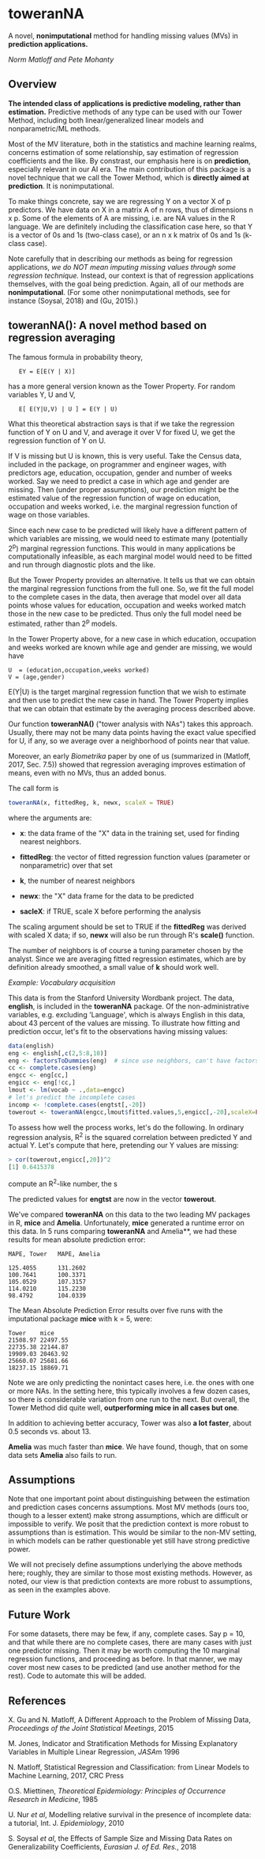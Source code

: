# toweranNA 

A novel, **nonimputational**  method for handling missing values (MVs) in
**prediction applications.** 

*Norm Matloff and Pete Mohanty*

## Overview

**The intended class of applications is predictive modeling, rather than
estimation.**  Predictive methods of any type can be used with our Tower
Method, including both linear/generalized linear models and
nonparametric/ML methods. 

Most of the MV literature, both in the statistics and machine learning
realms, concerns estimation of some relationship,  say estimation of
regression coefficients and the like.  By constrast, our emphasis here
is on **prediction**, especially relevant in our AI era.  The main
contribution of this package is a novel technique that we call the Tower
Method, which is **directly aimed at prediction**. It is nonimputational.  

To make things concrete, say we are regressing Y on a vector X of p
predictors.  We have data on X in a matrix A of n rows, thus of
dimensions n x p.  Some of the elements of A are missing, i.e. are NA
values in the R language.  We are definitely including the
classification case here, so that Y is a vector of 0s and 1s (two-class
case), or an n x k matrix of 0s and 1s  (k-class case).

Note carefully that in describing our methods as being for regression
applications, *we do NOT mean imputing missing values through some
regression technique.* Instead, our context is that of regression
applications themselves, with the goal being prediction.  Again, all of
our methods are **nonimputational**.  (For some other nonimputational
methods, see for instance (Soysal, 2018) and (Gu, 2015).)

## toweranNA(): A novel method based on regression averaging

The famous formula in probability theory,

```
   EY = E[E(Y | X)]
```

has a more general version known as the Tower Property.  For random
variables Y, U and V, 

``` 
   E[ E(Y|U,V) | U ] = E(Y | U) 
``` 
   
What this theoretical abstraction says is that if we take the regression
function of Y on U and V, and average it over V for fixed U, we get the
regression function of Y on U.  

If V is missing but U is known, this is very useful.  Take the Census
data, included in the package,  on programmer and engineer wages, with
predictors age, education, occupation, gender and number of weeks
worked. Say we need to predict a case in which age and gender are
missing.  Then (under proper assumptions), our prediction might be the
estimated value of the regression function of wage on education,
occupation and weeks worked, i.e. the marginal regression function of
wage on those variables.

Since each new case to be predicted will likely have a different
pattern of which variables are missing, we would need to estimate many
(potentially 2<sup>p</sup>) marginal regression functions. This would
in many applications be computationally infeasible, as each marginal
model would need to be fitted and run through diagnostic plots and the
like.

But the Tower Property provides an alternative.  It tells us that we can
obtain the marginal regression functions from the full one.  So, we fit
the full model to the complete cases in the data, then average that
model over all data points whose values for education, occupation and
weeks worked match those in the new case to be predicted.  Thus only the
full model need be estimated, rather than 2<sup>p</sup> models.

In the Tower Property above, for a new case in which education,
occupation and weeks worked are known while age and gender are missing,
we would have

```
U  = (education,occupation,weeks worked)
V = (age,gender)
```

E(Y|U) is the target marginal regression function that we wish to
estimate and then use to predict the new case in hand.  The Tower
Property implies that we can obtain that estimate by the averaging
process described above.

Our function **toweranNA()** ("tower analysis with NAs") takes this
approach.  Usually, there may not be many data points having the exact
value specified for U, if any, so we average over a neighborhood of
points near that value.  

Moreover, an early *Biometrika* paper by one of us (summarized in
(Matloff, 2017, Sec. 7.5)) showed that regression averaging improves
estimation of means, even with no MVs, thus an added bonus. 

The call form is

``` r
toweranNA(x, fittedReg, k, newx, scaleX = TRUE) 
```

where the arguments are: 

* **x**: the data frame of the "X" data in the training set, used for
  finding nearest neighbors. 

* **fittedReg**: the vector of fitted regression function values
  (parameter or nonparametric) over that set 

* **k**, the number of nearest neighbors 

* **newx**: the "X" data frame for the
data to be predicted  

* **sacleX**: if TRUE, scale X before performing the analysis

The scaling argument should be set to TRUE if the
**fittedReg** was derived with scaled X data; if so, **newx** will also
be run through R's **scale()** function.

The number of neighbors is of course a tuning parameter chosen by the
analyst.  Since we are averaging fitted regression estimates, which are
by definition already smoothed, a small value of **k** should work well.  

*Example:  Vocabulary acquisition*

This data is from the Stanford University Wordbank project.  The data,
**english**, is included in the <strong>toweranNA</strong> package.  Of
the non-administrative variables, e.g. excluding 'Language', which is
always English in this data, about 43 percent of the values are missing.
To illustrate how fitting and prediction occur, let's fit to the
observations having missing values:

``` r
data(english)
eng <- english[,c(2,5:8,10)] 
eng <- factorsToDummies(eng)  # since use neighbors, can't have factors
cc <- complete.cases(eng)
engcc <- eng[cc,]
engicc <- eng[!cc,]
lmout <- lm(vocab ~ .,data=engcc) 
# let's predict the incomplete cases
incomp <- !complete.cases(engtst[,-20])
towerout <- toweranNA(engcc,lmout$fitted.values,5,engicc[,-20],scaleX=FALSE) 
```

To assess how well the process works, let's do the following.  In
ordinary regression analysis, R<sup>2</sup> is the squared correlation
between predicted Y and actual Y.  Let's compute that here, pretending
our Y values are missing:

``` r
> cor(towerout,engicc[,20])^2
[1] 0.6415378
```

compute an
R<sup>2</sup>-like number, the s

The predicted values for **engtst** are now in the vector **towerout**.

We've compared **toweranNA** on this data to the two leading MV packages
in R, **mice** and **Amelia**.  Unfortunately, **mice** generated a
runtime error on this data.  In 5 runs comparing **toweranNA** and
Amelia**, we had these results for mean absolute prediction error:

```
MAPE, Tower   MAPE, Amelia 

125.4055      131.2602 
100.7641      100.3371
105.0529      107.3157 
114.0210      115.2230
98.4792       104.0339
```

The Mean Absolute Prediction Error results over five runs with the
imputational package **mice** with k = 5, were:


```
Tower    mice
21508.97 22497.55
22735.38 22144.87
19909.03 20463.92
25660.07 25681.66
18237.15 18869.71
```

Note we are only predicting the nonintact cases here, i.e. the ones with
one or more NAs.  In the setting here, this typically involves a few
dozen cases, so there is considerable variation from one run to the
next.  But overall, the Tower Method did quite well, **outperforming
mice in all cases but one**.

In addition to achieving better accuracy, Tower was also **a lot
faster**, about 0.5 seconds vs. about 13.

**Amelia** was much faster than **mice**.  We have found,
though, that on some data sets **Amelia** also fails to run.


## Assumptions

Note that one important point about distinguishing between the
estimation and prediction cases concerns assumptions.  Most MV methods
(ours too, though to a lesser extent) make strong assumptions, which are
difficult or impossible to verify.  We posit that the prediction context
is more robust to assumptions than is estimation.  This would be similar
to the non-MV setting, in which models can be rather questionable yet
still have strong predictive power.

We will not precisely define assumptions underlying the above methods
here; roughly, they are similar to those most existing methods.
However, as noted, our view is that prediction contexts are more robust to
assumptions, as seen in the examples above.

## Future Work

For some datasets, there may be few, if any, complete cases.  Say p =
10, and that while there are no complete cases, there are many cases
with just one predictor missing.  Then it may be worth computing the 10
marginal regression functions, and proceeding as before.  In that
manner, we may cover most new cases to be predicted (and use another
method for the rest).  Code to automate this will be added.

## References

X. Gu and N. Matloff, A Different Approach to the Problem of Missing
Data, *Proceedings of the Joint Statistical Meetings*, 2015

M. Jones, Indicator and Stratification Methods for Missing Explanatory
Variables in Multiple Linear Regression, *JASA*m 1996

N. Matloff, Statistical Regression and Classification: from Linear
Models to Machine Learning, 2017, CRC Press

O.S. Miettinen, *Theoretical Epidemiology:
Principles of Occurrence Research in Medicine*, 1985

U. Nur *et al*, Modelling relative survival in the presence of
incomplete data: a tutorial, Int. J. *Epidemiology*, 2010

S. Soysal *et al*, the Effects of Sample Size and Missing Data Rates on
Generalizability Coefficients, *Eurasian J. of Ed. Res.*, 2018

